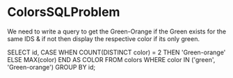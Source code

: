 # ColorsSQLProblem
We need to write a query to get the Green-Orange if the Green exists for the same IDS &amp; if not then display the respective color if its only green.


SELECT id,
    CASE
      WHEN COUNT(DISTINCT color) = 2 THEN 'Green-orange'
      ELSE MAX(color)
    END AS COLOR
FROM colors
WHERE color IN ('green', 'Green-orange')
GROUP BY id;

